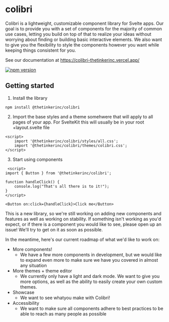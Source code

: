 # colibri

Colibri is a lightweight, customizable component library for Svelte apps. Our goal is to provide you with a set of components for the majority of common use cases, letting you build on top of that to realize your ideas without worrying about finding or building basic interactive elements. We also want to give you the flexibility to style the components however you want while keeping things consistent for you.

See our documentation at https://colibri-thetinkerinc.vercel.app/

[![npm version](https://badge.fury.io/js/@thetinkerinc%2Fcolibri.svg)](https://badge.fury.io/js/@thetinkerinc%2Fcolibri)

## Getting started

1.  Install the library

```
npm install @thetinkerinc/colibri
```

2.  Import the base styles and a theme somehwere that will apply to all pages of your app.
    For SvelteKit this will usually be in your root +layout.svelte file

```
<script>
    import '@thetinkerinc/colibri/styles/all.css';
    import '@thetinkerinc/colibri/themes/colibri.css';
</script>
```

3. Start using components

```
 <script>
import { Button } from '@thetinkerinc/colibri';

function handleClick() {
    console.log("That's all there is to it!");
}
</script>

<Button on:click={handleClick}>Click me</Button>
```

This is a new library, so we're still working on adding new components and features as well as working on stability. If something isn't working as you'd expect, or if there is a component you would like to see, please open up an issue! We'll try to get on it as soon as possible.

In the meantime, here's our current roadmap of what we'd like to work on:

- More components!
  - We have a few more components in development, but we would like to expand even more to make sure we have you covered in almost any situation
- More themes + theme editor
  - We currently only have a light and dark mode. We want to give you more options, as well as the ability to easily create your own custom themes.
- Showcase
  - We want to see whatyou make with Colibri!
- Accessibility
  - We want to make sure all components adhere to best practices to be able to reach as many people as possible
